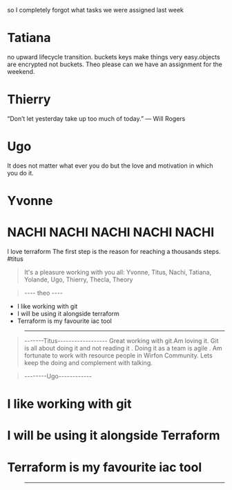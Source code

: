 
so I completely forgot what tasks we were assigned last week
# Tatiana

no upward lifecycle transition. buckets keys make things very easy.objects are encrypted not buckets.
Theo please can we have an assignment for the weekend.
# Thierry

“Don’t let yesterday take up too much of today.” — Will Rogers
# Ugo

It does not matter what ever you do but the love and motivation in which you do it.
# Yvonne
 #  NACHI NACHI NACHI NACHI NACHI
  I love terraform
The first step is the reason for reaching a thousands steps.
#titus

>It's a pleasure working with you all: Yvonne, Titus, Nachi, Tatiana, Yolande, Ugo, Thierry, Thecla, Theory

>---- theo ----
* I like working with git
* I will be using it alongside terraform
* Terraform is my favourite iac tool
>--------------



>-------Titus------------------
Great working with git.Am loving it.
Git is all about doing it and not reading it .
Doing it as a team is agile .
Am fortunate to work with resource people in Wirfon Community.
Lets keep the doing and complement with talking.



>--------Ugo------------
# I like working with git
# I will be using it alongside Terraform
# Terraform is my favourite iac tool
>-----------------------

